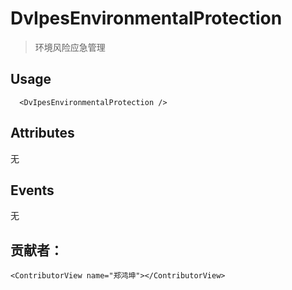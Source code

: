 # DvIpesEnvironmentalProtection 

> 环境风险应急管理

## Usage

```vue
  <DvIpesEnvironmentalProtection />
```

## Attributes
无

## Events
无

## 贡献者：

```vue
<ContributorView name="郑鸿坤"></ContributorView>
```